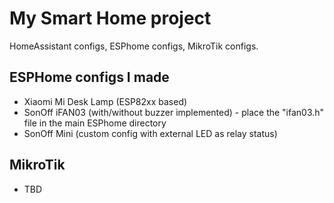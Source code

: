 # My Smart Home project
HomeAssistant configs, ESPhome configs, MikroTik configs.

## ESPHome configs I made
- Xiaomi Mi Desk Lamp (ESP82xx based)
- SonOff iFAN03 (with/without buzzer implemented) - place the "ifan03.h" file in the main ESPhome directory
- SonOff Mini (custom config with external LED as relay status)
## MikroTik
- TBD
